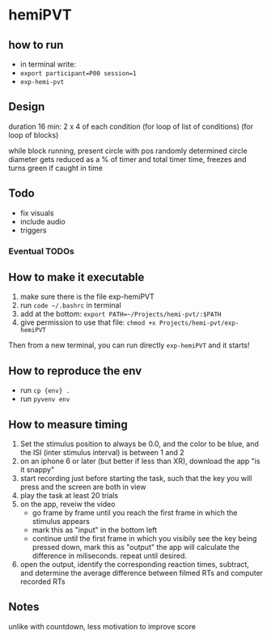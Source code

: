 # hemiPVT

## how to run

- in terminal write:
- `export participant=P00 session=1`
- `exp-hemi-pvt`

## Design

duration 16 min: 2 x 4 of each condition (for loop of list of conditions)
(for loop of blocks)

while block running, present circle with pos randomly determined
circle diameter gets reduced as a % of timer and total timer time, freezes and turns green if caught in time

## Todo

- fix visuals
- include audio
- triggers

### Eventual TODOs

## How to make it executable

1. make sure there is the file exp-hemiPVT
2. run `code ~/.bashrc` in terminal
3. add at the bottom: `export PATH=~/Projects/hemi-pvt/:$PATH`
4. give permission to use that file: `chmod +x Projects/hemi-pvt/exp-hemiPVT`

Then from a new terminal, you can run directly `exp-hemiPVT` and it starts!

## How to reproduce the env

- run `cp {env} .`
- run `pyvenv env`

## How to measure timing

1. Set the stimulus position to always be 0.0, and the color to be blue, and the ISI (inter stimulus interval) is between 1 and 2
2. on an iphone 6 or later (but better if less than XR), download the app "is it snappy"
3. start recording just before starting the task, such that the key you will press and the screen are both in view
4. play the task at least 20 trials
5. on the app, reveiw the video
   - go frame by frame until you reach the first frame in which the stimulus appears
   - mark this as "input" in the bottom left
   - continue until the first frame in which you visibily see the key being pressed down, mark this as "output"
     the app will calculate the difference in miliseconds. repeat until desired.
6. open the output, identify the corresponding reaction times, subtract, and determine the average difference between filmed RTs and computer recorded RTs

## Notes

unlike with countdown, less motivation to improve score
